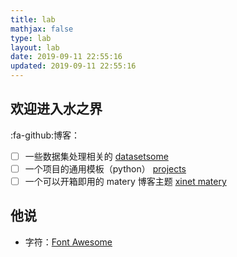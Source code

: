 ```yaml
---
title: lab
mathjax: false
type: lab
layout: lab
date: 2019-09-11 22:55:16
updated: 2019-09-11 22:55:16
---
```


## 欢迎进入水之界

:fa-github:博客：

- [ ] 一些数据集处理相关的 [datasetsome](https://dataloaderx.github.io/datasetsome/)
- [ ] 一个项目的通用模板（python） [projects](https://xinetzone.github.io/projects/)
- [ ] 一个可以开箱即用的 matery 博客主题 [xinet matery](https://xinetzone.github.io/matery/)

## 他说

- 字符：[Font Awesome](https://fontawesome.com/icons)

